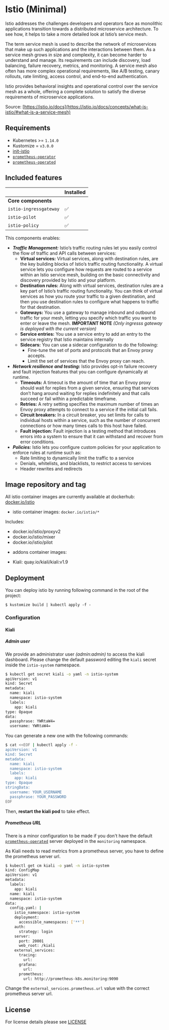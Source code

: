 # Istio (Minimal)

Istio addresses the challenges developers and operators face as monolithic applications transition towards a
distributed microservice architecture. To see how, it helps to take a more detailed look at Istio’s service mesh.

The term service mesh is used to describe the network of microservices that make up such applications and the
interactions between them. As a service mesh grows in size and complexity, it can become harder to understand and
manage. Its requirements can include discovery, load balancing, failure recovery, metrics, and monitoring. A
service mesh also often has more complex operational requirements, like A/B testing, canary rollouts, rate limiting,
access control, and end-to-end authentication.

Istio provides behavioral insights and operational control over the service mesh as a whole, offering a complete
solution to satisfy the diverse requirements of microservice applications.

Source: [https://istio.io/docs](https://istio.io/docs/concepts/what-is-istio/#what-is-a-service-mesh)


## Requirements

- Kubernetes >= `1.14.0`
- Kustomize = `v3.0.0`
- [init-istio](../init-istio/)
- [`prometheus-operator`](https://github.com/sighupio/fury-kubernetes-monitoring/tree/v1.3.0/katalog/prometheus-operator)
- [`prometheus-operated`](https://github.com/sighupio/fury-kubernetes-monitoring/tree/v1.3.0/katalog/prometheus-operated)


## Included features

|                          | Installed          |
|--------------------------|--------------------|
| **Core components**      |                    |
| `istio-ingressgateway`   | :white_check_mark: |
| `istio-pilot`            | :white_check_mark: |
| `istio-policy`           | :white_check_mark: |


This components enables:

- ***Traffic Management:*** Istio’s traffic routing rules let you easily control the flow of traffic and API calls
between services:
  - **Virtual services:** Virtual services, along with destination rules, are the key building blocks of Istio’s
  traffic routing functionality. A virtual service lets you configure how requests are routed to a service within an
  Istio service mesh, building on the basic connectivity and discovery provided by Istio and your platform.
  - **Destination rules:** Along with virtual services, destination rules are a key part of Istio’s traffic routing
  functionality. You can think of virtual services as how you route your traffic to a given destination, and then you
  use destination rules to configure what happens to traffic for that destination.
  - **Gateways:** You use a gateway to manage inbound and outbound traffic for your mesh, letting you specify which
  traffic you want to enter or leave the mesh.
  **IMPORTANT NOTE** *(Only ingresss gateway is deployed with the current version)*
  - **Service entries:** You use a service entry to add an entry to the service registry that Istio maintains
  internally
  - **Sidecars:** You can use a sidecar configuration to do the following:
    - Fine-tune the set of ports and protocols that an Envoy proxy accepts.
    - Limit the set of services that the Envoy proxy can reach.
- ***Network resilience and testing:*** Istio provides opt-in failure recovery and fault injection features that you
can configure dynamically at runtime.
  - **Timeouts:** A timeout is the amount of time that an Envoy proxy should wait for replies from a given service,
  ensuring that services don’t hang around waiting for replies indefinitely and that calls succeed or fail within a
  predictable timeframe.
  - **Retries:** A retry setting specifies the maximum number of times an Envoy proxy attempts to connect to a service
  if the initial call fails.
  - **Circuit breakers:** In a circuit breaker, you set limits for calls to individual hosts within a service, such
  as the number of concurrent connections or how many times calls to this host have failed.
  - **Fault injection:** Fault injection is a testing method that introduces errors into a system to ensure that it
  can withstand and recover from error conditions.
- ***Policies:*** Istio lets you configure custom policies for your application to enforce rules at runtime such as:
  - Rate limiting to dynamically limit the traffic to a service
  - Denials, whitelists, and blacklists, to restrict access to services
  - Header rewrites and redirects

## Image repository and tag

All istio container images are currently available at dockerhub: [docker.io/istio](https://hub.docker.com/u/istio)

* istio container images: `docker.io/istio/*`

Includes:

- docker.io/istio/proxyv2
- docker.io/istio/mixer
- docker.io/istio/pilot

* addons container images:

- Kiali: quay.io/kiali/kiali:v1.9

## Deployment

You can deploy istio by running following command in the root of the project:

```shell
$ kustomize build | kubectl apply -f -
```

### Configuration

#### Kiali

##### Admin user

We provide an administrator user *(admin:admin)* to access the kiali dashboard. Please change the default password
editing the `kiali` secret inside the `istio-system` namespace.

```bash
$ kubectl get secret kiali -o yaml -n istio-system
apiVersion: v1
kind: Secret
metadata:
  name: kiali
  namespace: istio-system
  labels:
    app: kiali
type: Opaque
data:
  passphrase: YWRtaW4=
  username: YWRtaW4=
```

You can generate a new one with the following commands:

```bash
$ cat <<EOF | kubectl apply -f -
apiVersion: v1
kind: Secret
metadata:
  name: kiali
  namespace: istio-system
  labels:
    app: kiali
type: Opaque
stringData:
  username: YOUR_USERNAME
  passphrase: YOUR_PASSWORD
EOF
```

Then, **restart the kiali pod** to take effect.

##### Prometheus URL

There is a minor configuration to be made if you don't have the default
[`prometheus-operated`](https://github.com/sighupio/fury-kubernetes-monitoring/tree/v1.3.0/katalog/prometheus-operated)
server deployed in the `monitoring` namespace.

As Kiali needs to read metrics from a prometheus server, you have to define the prometheus server url.

```bash
$ kubectl get cm kiali -o yaml -n istio-system
kind: ConfigMap
apiVersion: v1
metadata:
  labels:
    app: kiali
  name: kiali
  namespace: istio-system
data:
  config.yaml: |
    istio_namespace: istio-system
    deployment:
      accessible_namespaces: ['**']
    auth:
      strategy: login
    server:
      port: 20001
      web_root: /kiali
    external_services:
      tracing:
        url:
      grafana:
        url:
      prometheus:
        url: http://prometheus-k8s.monitoring:9090
```

Change the `external_services.prometheus.url` value with the correct prometheus server url.

## License

For license details please see [LICENSE](../../LICENSE)
